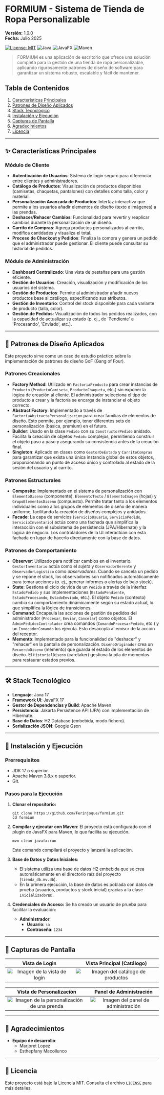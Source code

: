 # FORMIUM - Sistema de Tienda de Ropa Personalizable

**Versión:** 1.0.0  
**Fecha:** Julio 2025

[![License: MIT](https://img.shields.io/badge/License-MIT-blue.svg)](https://opensource.org/licenses/MIT)
![Java](https://img.shields.io/badge/Java-17+-ED8B00?style=for-the-badge&logo=openjdk&logoColor=white)
![JavaFX](https://img.shields.io/badge/JavaFX-17+-4B8BBE?style=for-the-badge&logo=oracle&logoColor=white)
![Maven](https://img.shields.io/badge/Maven-3.8+-C71A36?style=for-the-badge&logo=apache-maven&logoColor=white)

> FORMIUM es una aplicación de escritorio que ofrece una solución completa para la gestión de una tienda de ropa personalizable, aplicando rigurosamente patrones de diseño de software para garantizar un sistema robusto, escalable y fácil de mantener.

## Tabla de Contenidos
1. [Características Principales](#-características-principales)
2. [Patrones de Diseño Aplicados](#-patrones-de-diseño-aplicados)
3. [Stack Tecnológico](#-stack-tecnológico)
4. [Instalación y Ejecución](#-instalación-y-ejecución)
5. [Capturas de Pantalla](#-capturas-de-pantalla)
6. [Agradecimientos](#-agradecimientos)
7. [Licencia](#-licencia)

---

## ✨ Características Principales

### Módulo de Cliente
* **Autenticación de Usuarios**: Sistema de login seguro para diferenciar entre clientes y administradores.
* **Catálogo de Productos**: Visualización de productos disponibles (camisetas, chaquetas, pantalones) con detalles como talla, color y material.
* **Personalización Avanzada de Productos**: Interfaz interactiva que permite a los usuarios añadir elementos de diseño (texto e imágenes) a las prendas.
* **Deshacer/Rehacer Cambios**: Funcionalidad para revertir y reaplicar cambios durante la personalización de un diseño.
* **Carrito de Compras**: Agrega productos personalizados al carrito, modifica cantidades y visualiza el total.
* **Proceso de Checkout y Pedidos**: Finaliza la compra y genera un pedido que el administrador puede gestionar. El cliente puede consultar su historial de pedidos.

### Módulo de Administración
* **Dashboard Centralizado**: Una vista de pestañas para una gestión eficiente.
* **Gestión de Usuarios**: Creación, visualización y modificación de los usuarios del sistema.
* **Gestión de Productos**: Permite al administrador añadir nuevos productos base al catálogo, especificando sus atributos.
* **Gestión de Inventario**: Control del stock disponible para cada variante de producto (talla, color).
* **Gestión de Pedidos**: Visualización de todos los pedidos realizados, con la capacidad de actualizar su estado (p. ej., de 'Pendiente' a 'Procesando', 'Enviado', etc.).

---

## 📐 Patrones de Diseño Aplicados

Este proyecto sirve como un caso de estudio práctico sobre la implementación de patrones de diseño GoF (Gang of Four).

### Patrones Creacionales
* **Factory Method**: Utilizado en `FactoriaProducto` para crear instancias de `Producto` (`ProductoCamiseta`, `ProductoChaqueta`, etc.) sin exponer la lógica de creación al cliente. El administrador selecciona el tipo de producto a crear y la factoría se encarga de instanciar el objeto correcto.
* **Abstract Factory**: Implementado a través de `FactoriaAbstractaPersonalizacion` para crear familias de elementos de diseño. Esto permite, por ejemplo, tener diferentes sets de personalización (básica, premium) en el futuro.
* **Builder**: Usado en la clase `Pedido` con su `ConstructorPedido` anidado. Facilita la creación de objetos `Pedido` complejos, permitiendo construir el objeto paso a paso y asegurando su consistencia antes de la creación final.
* **Singleton**: Aplicado en clases como `GestorDeEstado` y `CarritoCompras` para garantizar que exista una única instancia global de estos objetos, proporcionando un punto de acceso único y controlado al estado de la sesión del usuario y al carrito.

### Patrones Estructurales
* **Composite**: Implementado en el sistema de personalización con `ElementoDiseno` (componente), `ElementoTexto` / `ElementoImagen` (hojas) y `GrupoElementosDiseno` (compuesto). Permite tratar tanto a los elementos individuales como a los grupos de elementos de diseño de manera uniforme, facilitando la creación de diseños complejos y anidados.
* **Facade**: La capa de servicios (`ServicioUsuario`, `ServicioPedido`, `ServicioInventario`) actúa como una fachada que simplifica la interacción con el subsistema de persistencia (JPA/Hibernate) y la lógica de negocio. Los controladores de la UI interactúan con esta fachada en lugar de hacerlo directamente con la base de datos.

### Patrones de Comportamiento
* **Observer**: Utilizado para notificar cambios en el inventario. `GestorInventario` actúa como el *sujeto* y `ObservadorGerente` y `ObservadorLogistico` como *observadores*. Cuando se cancela un pedido y se repone el stock, los observadores son notificados automáticamente para tomar acciones (p. ej., generar informes o alertas de bajo stock).
* **State**: Gestiona el ciclo de vida de un `Pedido` a través de la interfaz `EstadoPedido` y sus implementaciones (`EstadoPendiente`, `EstadoProcesando`, `EstadoEnviado`, etc.). El objeto `Pedido` (contexto) cambia su comportamiento dinámicamente según su estado actual, lo que simplifica la lógica de transiciones.
* **Command**: Encapsula las acciones de gestión de pedidos del administrador (`Procesar`, `Enviar`, `Cancelar`) como objetos. El `AdminPedidosControlador` crea comandos (`ComandoProcesarPedido`, etc.) y un `InvocadorComando` los ejecuta. Esto desacopla al emisor de la acción del receptor.
* **Memento**: Implementado para la funcionalidad de "deshacer" y "rehacer" en la pantalla de personalización. `DisenoOriginador` crea un `RecuerdoDiseno` (memento) que guarda el estado de los elementos de diseño. El `HistorialDiseno` (caretaker) gestiona la pila de mementos para restaurar estados previos.

---

## 🛠️ Stack Tecnológico

* **Lenguaje**: Java 17
* **Framework UI**: JavaFX 17
* **Gestor de Dependencias y Build**: Apache Maven
* **Persistencia**: Jakarta Persistence API (JPA) con implementación de Hibernate.
* **Base de Datos**: H2 Database (embebida, modo fichero).
* **Serialización JSON**: Google Gson

---

## 🚀 Instalación y Ejecución

### Prerrequisitos
* JDK 17 o superior.
* Apache Maven 3.8.x o superior.
* Git.

### Pasos para la Ejecución

1.  **Clonar el repositorio:**
    ```
    git clone https://github.com/Ferinjoque/formium.git
    cd formium
    ```

2.  **Compilar y ejecutar con Maven:**
    El proyecto está configurado con el plugin de JavaFX para Maven, lo que facilita su ejecución.
    ```
    mvn clean javafx:run
    ```
    Este comando compilará el proyecto y lanzará la aplicación.

3.  **Base de Datos y Datos Iniciales:**
    * El sistema utiliza una base de datos H2 embebida que se crea automáticamente en el directorio raíz del proyecto (`tienda_db.mv.db`).
    * En la primera ejecución, la base de datos es poblada con datos de prueba (usuarios, productos y stock inicial) gracias a la clase `InicializadorBD`.

4.  **Credenciales de Acceso:**
    Se ha creado un usuario de prueba para facilitar la evaluación:
    * **Administrador**:
        * **Usuario**: `sa`
        * **Contraseña**: `1234`

---

## 📸 Capturas de Pantalla

| Vista de Login | Vista Principal (Catálogo) |
| :---: | :---: |
| ![Imagen de la vista de login](src/main/resources/login.png) | ![Imagen del catálogo de productos](src/main/resources/catalogo.png) |

| Vista de Personalización | Panel de Administración |
| :---: | :---: |
| ![Imagen de la personalización de una prenda](src/main/resources/personalizacion.png) | ![Imagen del panel de administración](src/main/resources/admin-panel.png) |

---

## 🙏 Agradecimientos

* **Equipo de desarrollo**:
    * Marjoret Lopez
    * Esthepfany Macollunco

---

## 📄 Licencia

Este proyecto está bajo la Licencia MIT. Consulta el archivo `LICENSE` para más detalles.
